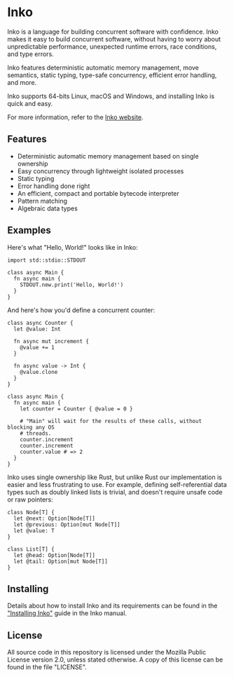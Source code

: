 # Inko

Inko is a language for building concurrent software with confidence. Inko makes
it easy to build concurrent software, without having to worry about
unpredictable performance, unexpected runtime errors, race conditions, and type
errors.

Inko features deterministic automatic memory management, move semantics, static
typing, type-safe concurrency, efficient error handling, and more.

Inko supports 64-bits Linux, macOS and Windows, and installing Inko is quick and
easy.

For more information, refer to the [Inko website](https://inko-lang.org/).

## Features

- Deterministic automatic memory management based on single ownership
- Easy concurrency through lightweight isolated processes
- Static typing
- Error handling done right
- An efficient, compact and portable bytecode interpreter
- Pattern matching
- Algebraic data types

## Examples

Here's what "Hello, World!" looks like in Inko:

```inko
import std::stdio::STDOUT

class async Main {
  fn async main {
    STDOUT.new.print('Hello, World!')
  }
}
```

And here's how you'd define a concurrent counter:

```inko
class async Counter {
  let @value: Int

  fn async mut increment {
    @value += 1
  }

  fn async value -> Int {
    @value.clone
  }
}

class async Main {
  fn async main {
    let counter = Counter { @value = 0 }

    # "Main" will wait for the results of these calls, without blocking any OS
    # threads.
    counter.increment
    counter.increment
    counter.value # => 2
  }
}
```

Inko uses single ownership like Rust, but unlike Rust our implementation is
easier and less frustrating to use. For example, defining self-referential data
types such as doubly linked lists is trivial, and doesn't require unsafe code or
raw pointers:

```inko
class Node[T] {
  let @next: Option[Node[T]]
  let @previous: Option[mut Node[T]]
  let @value: T
}

class List[T] {
  let @head: Option[Node[T]]
  let @tail: Option[mut Node[T]]
}
```

## Installing

Details about how to install Inko and its requirements can be found in the
["Installing
Inko"](https://docs.inko-lang.org/manual/main/getting-started/installation/)
guide in the Inko manual.

## License

All source code in this repository is licensed under the Mozilla Public License
version 2.0, unless stated otherwise. A copy of this license can be found in the
file "LICENSE".
